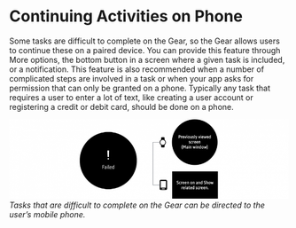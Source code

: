 # Continuing Activities on Phone


Some tasks are difficult to complete on the Gear, so the Gear allows users to continue these on a paired device. You can provide this feature through More options, the bottom button in a screen where a given task is included, or a notification. This feature is also recommended when a number of complicated steps are involved in a task or when your app asks for permission that can only be granted on a phone. Typically any task that requires a user to enter a lot of text, like creating a user account or registering a credit or debit card, should be done on a phone.

![](media/pattern_9.2.0-850x241.png)  
*Tasks that are difficult to complete on the Gear can be directed to the user’s mobile phone.*

